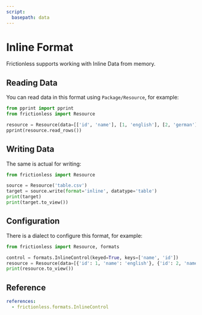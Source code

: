 ```yaml
---
script:
  basepath: data
---
```


# Inline Format

Frictionless supports working with Inline Data from memory.

## Reading Data

You can read data in this format using `Package/Resource`, for example:

```python script tabs=Python
from pprint import pprint
from frictionless import Resource

resource = Resource(data=[['id', 'name'], [1, 'english'], [2, 'german']])
pprint(resource.read_rows())
```

## Writing Data

The same is actual for writing:

```python script tabs=Python
from frictionless import Resource

source = Resource('table.csv')
target = source.write(format='inline', datatype='table')
print(target)
print(target.to_view())
```

## Configuration

There is a dialect to configure this format, for example:

```python script tabs=Python
from frictionless import Resource, formats

control = formats.InlineControl(keyed=True, keys=['name', 'id'])
resource = Resource(data=[{'id': 1, 'name': 'english'}, {'id': 2, 'name': 'german'}], control=control)
print(resource.to_view())
```

## Reference

```yaml reference
references:
  - frictionless.formats.InlineControl
```
